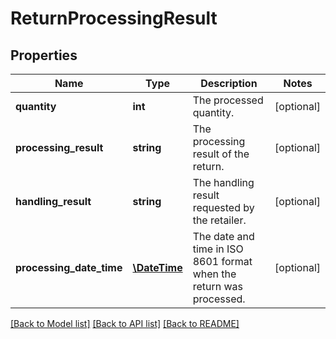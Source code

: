 # ReturnProcessingResult

## Properties
Name | Type | Description | Notes
------------ | ------------- | ------------- | -------------
**quantity** | **int** | The processed quantity. | [optional] 
**processing_result** | **string** | The processing result of the return. | [optional] 
**handling_result** | **string** | The handling result requested by the retailer. | [optional] 
**processing_date_time** | [**\DateTime**](\DateTime.md) | The date and time in ISO 8601 format when the return was processed. | [optional] 

[[Back to Model list]](../README.md#documentation-for-models) [[Back to API list]](../README.md#documentation-for-api-endpoints) [[Back to README]](../README.md)


